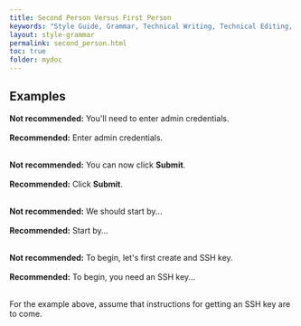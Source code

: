 ```yaml
---
title: Second Person Versus First Person
keywords: "Style Guide, Grammar, Technical Writing, Technical Editing, Second Person"
layout: style-grammar
permalink: second_person.html
toc: true
folder: mydoc
---
```


## Examples

<i class="fa fa-thumbs-down fa-lg" style="color: red;"></i> **Not recommended:** You'll need to enter admin credentials.<br><br>
<i class="fa fa-thumbs-up fa-lg" style="color: green;"></i> **Recommended:** Enter admin credentials.<br><br>

<i class="fa fa-thumbs-down fa-lg" style="color: red;"></i> **Not recommended:** You can now click **Submit**.<br><br>
<i class="fa fa-thumbs-up fa-lg" style="color: green;"></i> **Recommended:** Click **Submit**.<br><br>

<i class="fa fa-thumbs-down fa-lg" style="color: red;"></i> **Not recommended:** We should start by...<br><br>
<i class="fa fa-thumbs-up fa-lg" style="color: green;"></i> **Recommended:** Start by...<br><br>

<i class="fa fa-thumbs-down fa-lg" style="color: red;"></i> **Not recommended:** To begin, let's first create and SSH key.<br><br>
<i class="fa fa-thumbs-up fa-lg" style="color: green;"></i> **Recommended:** To begin, you need an SSH key...<br><br>

For the example above, assume that instructions for getting an SSH key are to come. 
